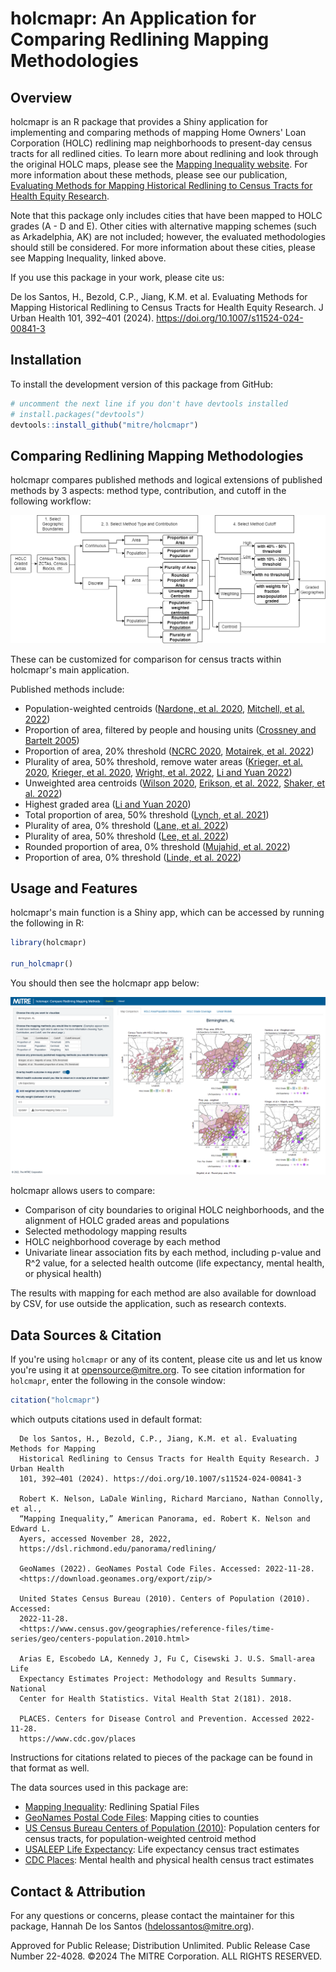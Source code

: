 # holcmapr: An Application for Comparing Redlining Mapping Methodologies

## Overview

holcmapr is an R package that provides a Shiny application for implementing and comparing methods of mapping Home Owners' Loan Corporation (HOLC) redlining map neighborhoods to present-day census tracts for all redlined cities. To learn more about redlining and look through the original HOLC maps, please see the [Mapping Inequality website](https://dsl.richmond.edu/panorama/redlining/). For more information about these methods, please see our publication, [Evaluating Methods for Mapping Historical Redlining to Census Tracts for Health Equity Research](https://link.springer.com/article/10.1007/s11524-024-00841-3#citeas).

Note that this package only includes cities that have been mapped to HOLC grades (A - D and E). Other cities with alternative mapping schemes (such as Arkadelphia, AK) are not included; however, the evaluated methodologies should still be considered. For more information about these cities, please see Mapping Inequality, linked above.

If you use this package in your work, please cite us:

De los Santos, H., Bezold, C.P., Jiang, K.M. et al. Evaluating Methods for Mapping Historical Redlining to Census Tracts for Health Equity Research. J Urban Health 101, 392–401 (2024). https://doi.org/10.1007/s11524-024-00841-3


## Installation

To install the development version of this package from GitHub:

``` r
# uncomment the next line if you don't have devtools installed
# install.packages("devtools")
devtools::install_github("mitre/holcmapr")
```

## Comparing Redlining Mapping Methodologies

holcmapr compares published methods and logical extensions of published methods by 3 aspects: method type, contribution, and cutoff in the following workflow:

![mapping_method_flowchart](inst/app_www/figures/fig1_flow.png)

These can be customized for comparison for census tracts within holcmapr's main application.

Published methods include: 
- Population-weighted centroids ([Nardone, et al. 2020](https://pubmed.ncbi.nlm.nih.gov/31999951/), [Mitchell, et al. 2022](https://pubmed.ncbi.nlm.nih.gov/35504083/)) 
- Proportion of area, filtered by people and housing units ([Crossney and Bartelt 2005](https://www.tandfonline.com/doi/abs/10.1080/10511482.2005.9521555)) 
- Proportion of area, 20% threshold ([NCRC 2020](https://ncrc.org/holc-health/), [Motairek, et al. 2022](https://pubmed.ncbi.nlm.nih.gov/35798451/)) 
- Plurality of area, 50% threshold, remove water areas ([Krieger, et al. 2020](https://www.ncbi.nlm.nih.gov/pmc/articles/PMC7287548/), [Krieger, et al. 2020](https://pubmed.ncbi.nlm.nih.gov/32219369/), [Wright, et al. 2022](https://pubmed.ncbi.nlm.nih.gov/35603845/), [Li and Yuan 2022](https://pubmed.ncbi.nlm.nih.gov/35286901/)) 
- Unweighted area centroids ([Wilson 2020](https://www.tandfonline.com/doi/full/10.1080/01944363.2020.1759127), [Erikson, et al. 2022](https://jamanetwork.com/journals/jamanetworkopen/fullarticle/2791603), [Shaker, et al. 2022](https://link.springer.com/article/10.1007/s10460-022-10340-3)) 
- Highest graded area ([Li and Yuan 2020](https://pubmed.ncbi.nlm.nih.gov/34178163/)) 
- Total proportion of area, 50% threshold ([Lynch, et al. 2021](https://www.ncbi.nlm.nih.gov/pmc/articles/PMC8099638/)) 
- Plurality of area, 0% threshold ([Lane, et al. 2022](https://pubs.acs.org/doi/full/10.1021/acs.estlett.1c01012)) 
- Plurality of area, 50% threshold ([Lee, et al. 2022](https://pubmed.ncbi.nlm.nih.gov/33102679/)) 
- Rounded proportion of area, 0% threshold ([Mujahid, et al. 2022](https://www.pnas.org/doi/abs/10.1073/pnas.2110986118)) 
- Proportion of area, 0% threshold ([Linde, et al. 2022](https://pubmed.ncbi.nlm.nih.gov/35639415/))

## Usage and Features

holcmapr's main function is a Shiny app, which can be accessed by running the following in R:

``` r
library(holcmapr)

run_holcmapr()
```

You should then see the holcmapr app below:

![holcmapr_app](man/figures/holcmapr_app.png)

holcmapr allows users to compare: 
- Comparison of city boundaries to original HOLC neighborhoods, and the alignment of HOLC graded areas and populations 
- Selected methodology mapping results 
- HOLC neighborhood coverage by each method 
- Univariate linear association fits by each method, including p-value and R\^2 value, for a selected health outcome (life expectancy, mental health, or physical health)

The results with mapping for each method are also available for download by CSV, for use outside the application, such as research contexts.

## Data Sources & Citation

If you're using `holcmapr` or any of its content, please cite us and let us know you're using it at opensource@mitre.org. To see citation information for `holcmapr`, enter the following in the console window:

```r
citation("holcmapr")
```

which outputs citations used in default format:

```
  De los Santos, H., Bezold, C.P., Jiang, K.M. et al. Evaluating Methods for Mapping
  Historical Redlining to Census Tracts for Health Equity Research. J Urban Health
  101, 392–401 (2024). https://doi.org/10.1007/s11524-024-00841-3

  Robert K. Nelson, LaDale Winling, Richard Marciano, Nathan Connolly, et al.,
  “Mapping Inequality,” American Panorama, ed. Robert K. Nelson and Edward L.
  Ayers, accessed November 28, 2022,
  https://dsl.richmond.edu/panorama/redlining/

  GeoNames (2022). GeoNames Postal Code Files. Accessed: 2022-11-28.
  <https://download.geonames.org/export/zip/>

  United States Census Bureau (2010). Centers of Population (2010). Accessed:
  2022-11-28.
  <https://www.census.gov/geographies/reference-files/time-series/geo/centers-population.2010.html>

  Arias E, Escobedo LA, Kennedy J, Fu C, Cisewski J. U.S. Small-area Life
  Expectancy Estimates Project: Methodology and Results Summary. National
  Center for Health Statistics. Vital Health Stat 2(181). 2018.

  PLACES. Centers for Disease Control and Prevention. Accessed 2022-11-28.
  https://www.cdc.gov/places
```

Instructions for citations related to pieces of the package can be found in that format as well.

The data sources used in this package are:
- [Mapping Inequality](https://dsl.richmond.edu/panorama/redlining/): Redlining Spatial Files
- [GeoNames Postal Code Files](https://download.geonames.org/export/zip/): Mapping cities to counties
- [US Census Bureau Centers of Population (2010)](https://www.census.gov/geographies/reference-files/time-series/geo/centers-population.2010.html): Population centers for census tracts, for population-weighted centroid method
- [USALEEP Life Expectancy](https://www.cdc.gov/nchs/nvss/usaleep/usaleep.html): Life expectancy census tract estimates
- [CDC Places](https://www.cdc.gov/places): Mental health and physical health census tract estimates

## Contact & Attribution

For any questions or concerns, please contact the maintainer for this package, Hannah De los Santos ([hdelossantos\@mitre.org](mailto:hdelossantos@mitre.org)).

Approved for Public Release; Distribution Unlimited. Public Release Case Number 22-4028. ©2024 The MITRE Corporation. ALL RIGHTS RESERVED.

